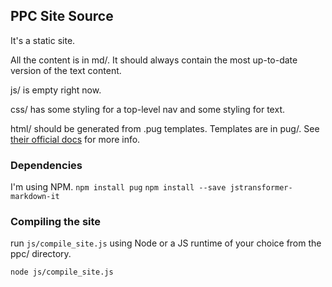 ## PPC Site Source

It's a static site.

All the content is in md/.  It should always contain the most up-to-date version of the text content.

js/ is empty right now.

css/ has some styling for a top-level nav and some styling for text.

html/ should be generated from .pug templates.  Templates are in pug/.  See [their official docs](https://pugjs.org/api/getting-started.html) for more info.

### Dependencies
I'm using NPM.
```npm install pug```
```npm install --save jstransformer-markdown-it```

### Compiling the site
run ```js/compile_site.js``` using Node or a JS runtime of your choice from the ppc/ directory.

```node js/compile_site.js```
